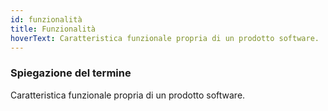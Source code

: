 ```yaml
---
id: funzionalità
title: Funzionalità
hoverText: Caratteristica funzionale propria di un prodotto software.
---
```


### Spiegazione del termine

Caratteristica funzionale propria di un prodotto software.
